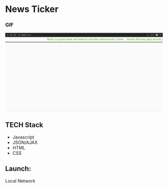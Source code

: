 # News Ticker

### GIF

![Alt Text](TICKER.gif)

## TECH Stack

-   Javascript
-   JSON/AJAX
-   HTML
-   CSS

## Launch:

Local Network
